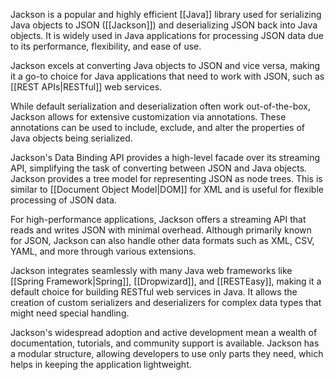 Jackson is a popular and highly efficient [[Java]] library used for serializing Java objects to JSON ([[Jackson]]) and deserializing JSON back into Java objects. It is widely used in Java applications for processing JSON data due to its performance, flexibility, and ease of use.

Jackson excels at converting Java objects to JSON and vice versa, making it a go-to choice for Java applications that need to work with JSON, such as [[REST APIs|RESTful]] web services. 

While default serialization and deserialization often work out-of-the-box, Jackson allows for extensive customization via annotations. These annotations can be used to include, exclude, and alter the properties of Java objects being serialized.

Jackson's Data Binding API provides a high-level facade over its streaming API, simplifying the task of converting between JSON and Java objects. Jackson provides a tree model for representing JSON as node trees. This is similar to [[Document Object Model|DOM]] for XML and is useful for flexible processing of JSON data.

For high-performance applications, Jackson offers a streaming API that reads and writes JSON with minimal overhead. Although primarily known for JSON, Jackson can also handle other data formats such as XML, CSV, YAML, and more through various extensions.

Jackson integrates seamlessly with many Java web frameworks like [[Spring Framework|Spring]], [[Dropwizard]], and [[RESTEasy]], making it a default choice for building RESTful web services in Java. It allows the creation of custom serializers and deserializers for complex data types that might need special handling.

Jackson's widespread adoption and active development mean a wealth of documentation, tutorials, and community support is available. Jackson has a modular structure, allowing developers to use only parts they need, which helps in keeping the application lightweight.


